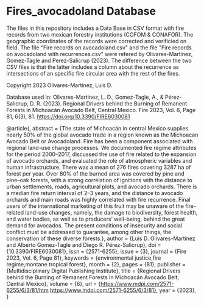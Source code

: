 # Fires_avocadoland Database
The files in this repository includes a Data Base in CSV format with fire records from two mexican forestry institutions (COFOM & CONAFOR). The geographic coordinates of the records were corrected and verificied on field. The file "Fire records on avocadoland.csv" and the file "Fire records on avocadoland with recurrences.csv" were refered by Olivares-Martinez, Gomez-Tagle and Perez-Salicrup (2023). The difference between the two CSV files is that the latter includes a column about the recurrence as intersections of an specific fire circular area with the rest of the fires.

Copyright 2023 Olivares-Martinez, Luis D.

Database used in:
Olivares-Martinez, L. D., Gomez-Tagle, A., & Pérez-Salicrup, D. R. (2023). Regional Drivers behind the Burning of Remanent Forests in Michoacán Avocado Belt, Central Mexico. Fire 2023, Vol. 6, Page 81, 6(3), 81. https://doi.org/10.3390/FIRE6030081

@article{,
   abstract = {The state of Michoacán in central Mexico supplies nearly 50% of the global avocado trade in a region known as the Michoacan Avocado Belt or Avocadoland. Fire has been a component associated with regional land-use change processes. We documented fire regime attributes for the period 2000–2017, discussed the use of fire related to the expansion of avocado orchards, and evaluated the role of atmospheric variables and human infrastructure. There was a mean of 276 fires covering 3287 ha of forest per year. Over 80% of the burned area was covered by pine and pine–oak forests, with a strong correlation of ignitions with the distance to urban settlements, roads, agricultural plots, and avocado orchards. There is a median fire return interval of 2–3 years, and the distance to avocado orchards and main roads was highly correlated with fire recurrence. Final users of the international marketing of this fruit may be unaware of the fire-related land-use changes, namely, the damage to biodiversity, forest health, and water bodies, as well as to producers’ well-being, behind the great demand for avocados. The present conditions of insecurity and social conflict must be addressed to guarantee, among other things, the conservation of these diverse forests.},
   author = {Luis D. Olivares-Martinez and Alberto Gomez-Tagle and Diego R. Pérez-Salicrup},
   doi = {10.3390/FIRE6030081},
   issn = {2571-6255},
   issue = {3},
   journal = {Fire 2023, Vol. 6, Page 81},
   keywords = {environmental justice,fire regime,montane tropical forest},
   month = {2},
   pages = {81},
   publisher = {Multidisciplinary Digital Publishing Institute},
   title = {Regional Drivers behind the Burning of Remanent Forests in Michoacán Avocado Belt, Central Mexico},
   volume = {6},
   url = {https://www.mdpi.com/2571-6255/6/3/81/htm https://www.mdpi.com/2571-6255/6/3/81},
   year = {2023},
}
